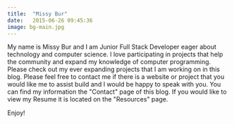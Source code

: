 ```yaml
---
title:  "Missy Bur"
date:   2015-06-26 09:45:36
image: bg-main.jpg
---
```


My name is Missy Bur and I am Junior Full Stack Developer eager about technology and computer science.  I love participating in projects that help the community and expand my knowledge of computer programming.  Please check out my ever expanding projects that I am working on in this blog.  Please feel free to contact me if there is a website or project that you would like me to assist build and I would be happy to speak with you.  You can find my information the "Contact" page of this blog.  If you would like to view my Resume it is located on the "Resources" page.

Enjoy!








